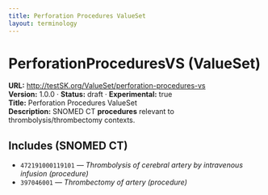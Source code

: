 ```yaml
---
title: Perforation Procedures ValueSet
layout: terminology
---
```


# PerforationProceduresVS (ValueSet)

**URL:** http://testSK.org/ValueSet/perforation-procedures-vs  
**Version:** 1.0.0 · **Status:** draft · **Experimental:** true  
**Title:** Perforation Procedures ValueSet  
**Description:** SNOMED CT **procedures** relevant to thrombolysis/thrombectomy contexts.

## Includes (SNOMED CT)
- `472191000119101` — *Thrombolysis of cerebral artery by intravenous infusion (procedure)*  
- `397046001` — *Thrombectomy of artery (procedure)*
